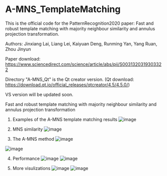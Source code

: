 # A-MNS_TemplateMatching
This is the official code for the PatternRecognition2020 paper: Fast and robust template matching with majority neighbour similarity and annulus projection transformation.

Authors: Jinxiang Lai, Liang Lei, Kaiyuan Deng, Runming Yan, Yang Ruan, Zhou Jinyun

Paper download: https://www.sciencedirect.com/science/article/abs/pii/S0031320319303322

Directory "A-MNS_Qt" is the Qt creator version. (Qt download: https://download.qt.io/official_releases/qtcreator/4.5/4.5.0/)

VS version will be updated soon.

Fast and robust template matching with majority neighbour similarity and annulus projection transformation

1. Examples of the A-MNS template matching results
![image](https://user-images.githubusercontent.com/32405621/132881375-7262043f-832d-4572-9424-265622602264.png)

2. MNS similarity
![image](https://user-images.githubusercontent.com/32405621/132881772-f4e84939-f1cb-4ee9-873c-2be653e8a1e6.png)

3. The A-MNS method
![image](https://user-images.githubusercontent.com/32405621/132886463-90514899-e960-49b3-a23e-15c5a56787ab.png)

![image](https://user-images.githubusercontent.com/32405621/132883347-d86990a9-623a-4415-83e4-5c6286a2c9cd.png)


4. Performance
![image](https://user-images.githubusercontent.com/32405621/132883454-23ac5e55-f55b-4715-9f07-1edaff2e0344.png)
![image](https://user-images.githubusercontent.com/32405621/132883494-2731fa0b-88f3-4fd7-8991-97ab87f7a2f9.png)


5. More visulizations
![image](https://user-images.githubusercontent.com/32405621/132881912-ec9314f6-6e7c-4b67-972e-14b91f9fc85f.png)
![image](https://user-images.githubusercontent.com/32405621/132883540-ecf47450-cc79-440f-88c2-ae9aab840006.png)



                              


